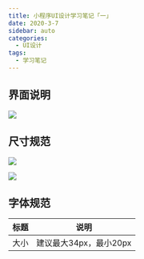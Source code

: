 ```yaml
---
title: 小程序UI设计学习笔记「一」
date: 2020-3-7
sidebar: auto
categories:
  - UI设计
tags:
  - 学习笔记
---
```


## 界面说明

![](https://tva1.sinaimg.cn/large/00831rSTly1gcthrlm7xij30ua0u0jsb.jpg)

<!-- more -->

## 尺寸规范

![](https://tva1.sinaimg.cn/large/00831rSTly1gcthv722acj31pl0u0q8y.jpg)

![](https://tva1.sinaimg.cn/large/00831rSTly1gcl3r3uvzdj30qi16agon.jpg)

## 字体规范

标题 | 说明
---|---
大小 | 建议最大34px，最小20px
